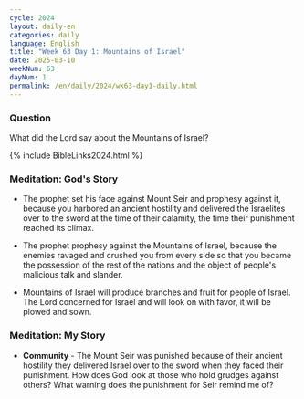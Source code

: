 ```yaml
---
cycle: 2024
layout: daily-en
categories: daily
language: English
title: "Week 63 Day 1: Mountains of Israel"
date: 2025-03-10
weekNum: 63
dayNum: 1
permalink: /en/daily/2024/wk63-day1-daily.html
---
```


### Question     
What did the Lord say about the Mountains of Israel?

{% include BibleLinks2024.html %}

### Meditation: God's Story   
+ The prophet set his face against Mount Seir and prophesy against it, because you harbored an ancient hostility and delivered the Israelites over to the sword at the time of their calamity, the time their punishment reached its climax. 

+ The prophet prophesy against the Mountains of Israel, because the enemies ravaged and crushed you from every side so that you became the possession of the rest of the nations and the object of people's malicious talk and slander. 

+ Mountains of Israel will produce branches and fruit for people of Israel. The Lord concerned for Israel and will look on with favor, it will be plowed and sown. 

### Meditation: My Story   
+ **Community** - The Mount Seir was punished because of their ancient hostility they delivered Israel over to the sword when they faced their punishment. How does God look at those who hold grudges against others? What warning does the punishment for Seir remind me of? 
